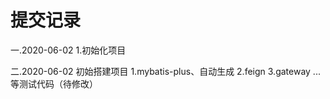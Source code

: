 # 提交记录
一.2020-06-02
1.初始化项目

二.2020-06-02
初始搭建项目
1.mybatis-plus、自动生成
2.feign
3.gateway
...等测试代码（待修改）